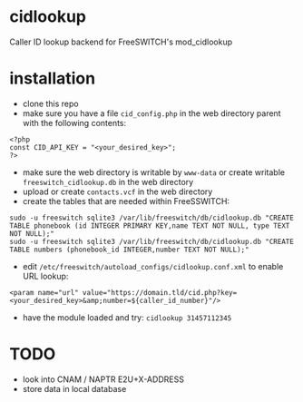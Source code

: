# cidlookup
Caller ID lookup backend for FreeSWITCH's mod_cidlookup

# installation
* clone this repo
* make sure you have a file `cid_config.php` in the web directory parent with the following contents:
```
<?php
const CID_API_KEY = "<your_desired_key>";
?>
```
* make sure the web directory is writable by `www-data` or create writable `freeswitch_cidlookup.db` in the web directory
* upload or create `contacts.vcf` in the web directory
* create the tables that are needed within FreeSSWITCH:
```
sudo -u freeswitch sqlite3 /var/lib/freeswitch/db/cidlookup.db "CREATE TABLE phonebook (id INTEGER PRIMARY KEY,name TEXT NOT NULL, type TEXT NOT NULL);"
sudo -u freeswitch sqlite3 /var/lib/freeswitch/db/cidlookup.db "CREATE TABLE numbers (phonebook_id INTEGER,number TEXT NOT NULL);"
```
* edit `/etc/freeswitch/autoload_configs/cidlookup.conf.xml` to enable URL lookup:
```
<param name="url" value="https://domain.tld/cid.php?key=<your_desired_key>&amp;number=${caller_id_number}"/>
```
* have the module loaded and try: `cidlookup 31457112345`

# TODO
* look into CNAM / NAPTR E2U+X-ADDRESS
* store data in local database